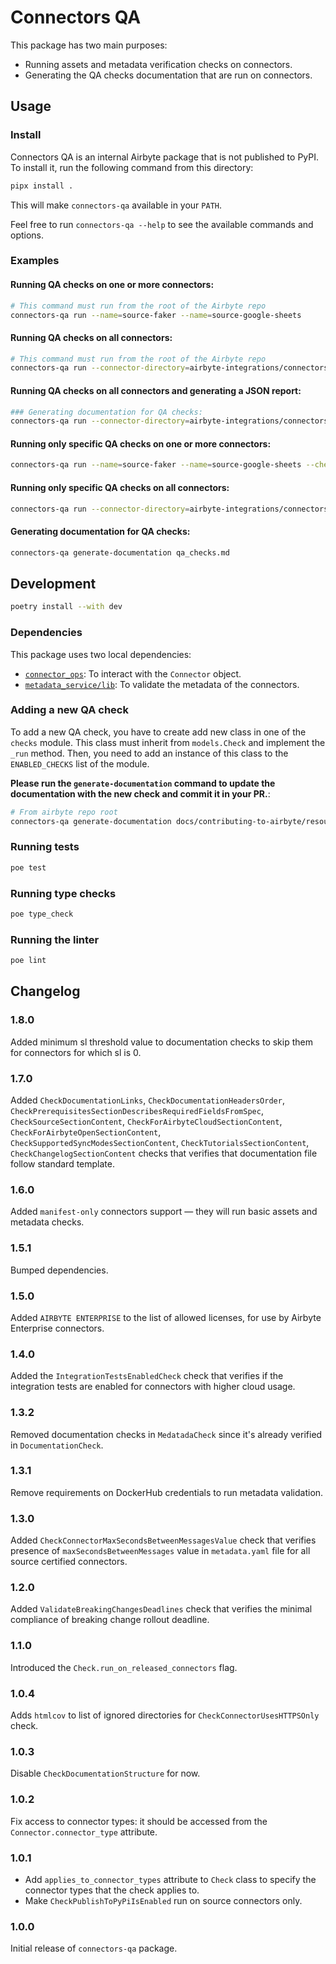 # Connectors QA

This package has two main purposes:

- Running assets and metadata verification checks on connectors.
- Generating the QA checks documentation that are run on connectors.

## Usage

### Install

Connectors QA is an internal Airbyte package that is not published to PyPI. To install it, run the
following command from this directory:

```bash
pipx install .
```

This will make `connectors-qa` available in your `PATH`.

Feel free to run `connectors-qa --help` to see the available commands and options.

### Examples

#### Running QA checks on one or more connectors:

```bash
# This command must run from the root of the Airbyte repo
connectors-qa run --name=source-faker --name=source-google-sheets
```

#### Running QA checks on all connectors:

```bash
# This command must run from the root of the Airbyte repo
connectors-qa run --connector-directory=airbyte-integrations/connectors
```

#### Running QA checks on all connectors and generating a JSON report:

```bash
### Generating documentation for QA checks:
connectors-qa run --connector-directory=airbyte-integrations/connectors --report-path=qa_report.json
```

#### Running only specific QA checks on one or more connectors:

```bash
connectors-qa run --name=source-faker --name=source-google-sheets --check=CheckConnectorIconIsAvailable --check=CheckConnectorUsesPythonBaseImage
```

#### Running only specific QA checks on all connectors:

```bash
connectors-qa run --connector-directory=airbyte-integrations/connectors --check=CheckConnectorIconIsAvailable --check=CheckConnectorUsesPythonBaseImage
```

#### Generating documentation for QA checks:

```bash
connectors-qa generate-documentation qa_checks.md
```

## Development

```bash
poetry install --with dev
```

### Dependencies

This package uses two local dependencies:

- [`connector_ops`](../connector_ops): To interact with the `Connector` object.
- [`metadata_service/lib`](../metadata_service/lib): To validate the metadata of the connectors.

### Adding a new QA check

To add a new QA check, you have to create add new class in one of the `checks` module. This class
must inherit from `models.Check` and implement the `_run` method. Then, you need to add an instance
of this class to the `ENABLED_CHECKS` list of the module.

**Please run the `generate-documentation` command to update the documentation with the new check and
commit it in your PR.**:

```bash
# From airbyte repo root
connectors-qa generate-documentation docs/contributing-to-airbyte/resources/qa-checks.md
```

### Running tests

```bash
poe test
```

### Running type checks

```bash
poe type_check
```

### Running the linter

```bash
poe lint
```

## Changelog

### 1.8.0

Added minimum sl threshold value to documentation checks to skip them for connectors for which sl is 0.

### 1.7.0

Added  `CheckDocumentationLinks`, `CheckDocumentationHeadersOrder`, `CheckPrerequisitesSectionDescribesRequiredFieldsFromSpec`, 
`CheckSourceSectionContent`, `CheckForAirbyteCloudSectionContent`, `CheckForAirbyteOpenSectionContent`, `CheckSupportedSyncModesSectionContent`, 
`CheckTutorialsSectionContent`, `CheckChangelogSectionContent` checks that verifies that documentation file follow standard template.

### 1.6.0

Added `manifest-only` connectors support — they will run basic assets and metadata checks.

### 1.5.1

Bumped dependencies.

### 1.5.0

Added `AIRBYTE ENTERPRISE` to the list of allowed licenses, for use by Airbyte Enterprise connectors.

### 1.4.0

Added the `IntegrationTestsEnabledCheck` check that verifies if the integration tests are enabled for connectors with higher cloud usage.

### 1.3.2

Removed documentation checks in `MedatadaCheck` since it's already verified in `DocumentationCheck`.

### 1.3.1

Remove requirements on DockerHub credentials to run metadata validation.

### 1.3.0

Added `CheckConnectorMaxSecondsBetweenMessagesValue` check that verifies presence of
`maxSecondsBetweenMessages` value in `metadata.yaml` file for all source certified connectors.

### 1.2.0

Added `ValidateBreakingChangesDeadlines` check that verifies the minimal compliance of breaking
change rollout deadline.

### 1.1.0

Introduced the `Check.run_on_released_connectors` flag.

### 1.0.4

Adds `htmlcov` to list of ignored directories for `CheckConnectorUsesHTTPSOnly` check.

### 1.0.3

Disable `CheckDocumentationStructure` for now.

### 1.0.2

Fix access to connector types: it should be accessed from the `Connector.connector_type` attribute.

### 1.0.1

- Add `applies_to_connector_types` attribute to `Check` class to specify the connector types that
  the check applies to.
- Make `CheckPublishToPyPiIsEnabled` run on source connectors only.

### 1.0.0

Initial release of `connectors-qa` package.
